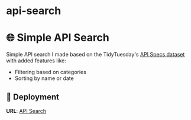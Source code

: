 # api-search

# 🌐 Simple API Search

Simple API search I made based on the TidyTuesday's [API Specs dataset](https://github.com/rfordatascience/tidytuesday/blob/main/data/2025/2025-06-17/readme.md) with added features like:

- Filtering based on categories  
- Sorting by name or date

## 🚀 Deployment

**URL**: [API Search](https://lmhien-api-search.share.connect.posit.cloud/)
